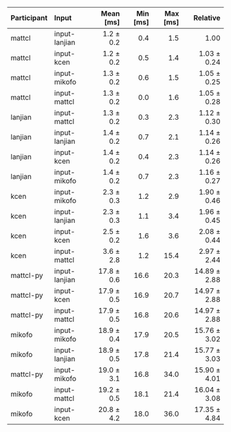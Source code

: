 | Participant | Input | Mean [ms] | Min [ms] | Max [ms] | Relative |
|:---|:---|---:|---:|---:|---:|
| mattcl | input-lanjian | 1.2 ± 0.2 | 0.4 | 1.5 | 1.00 |
| mattcl | input-kcen | 1.2 ± 0.2 | 0.5 | 1.4 | 1.03 ± 0.24 |
| mattcl | input-mikofo | 1.3 ± 0.2 | 0.6 | 1.5 | 1.05 ± 0.25 |
| mattcl | input-mattcl | 1.3 ± 0.2 | 0.0 | 1.6 | 1.05 ± 0.28 |
| lanjian | input-mattcl | 1.3 ± 0.2 | 0.3 | 2.3 | 1.12 ± 0.30 |
| lanjian | input-lanjian | 1.4 ± 0.2 | 0.7 | 2.1 | 1.14 ± 0.26 |
| lanjian | input-kcen | 1.4 ± 0.2 | 0.4 | 2.3 | 1.14 ± 0.26 |
| lanjian | input-mikofo | 1.4 ± 0.2 | 0.7 | 2.3 | 1.16 ± 0.27 |
| kcen | input-mikofo | 2.3 ± 0.3 | 1.2 | 2.9 | 1.90 ± 0.46 |
| kcen | input-lanjian | 2.3 ± 0.3 | 1.1 | 3.4 | 1.96 ± 0.45 |
| kcen | input-kcen | 2.5 ± 0.2 | 1.6 | 3.6 | 2.08 ± 0.44 |
| kcen | input-mattcl | 3.6 ± 2.8 | 1.2 | 15.4 | 2.97 ± 2.44 |
| mattcl-py | input-lanjian | 17.8 ± 0.6 | 16.6 | 20.3 | 14.89 ± 2.88 |
| mattcl-py | input-kcen | 17.9 ± 0.5 | 16.9 | 20.7 | 14.97 ± 2.88 |
| mattcl-py | input-mattcl | 17.9 ± 0.5 | 16.8 | 20.6 | 14.97 ± 2.88 |
| mikofo | input-mikofo | 18.9 ± 0.4 | 17.9 | 20.5 | 15.76 ± 3.02 |
| mikofo | input-lanjian | 18.9 ± 0.5 | 17.8 | 21.4 | 15.77 ± 3.03 |
| mattcl-py | input-mikofo | 19.0 ± 3.1 | 16.8 | 34.0 | 15.90 ± 4.01 |
| mikofo | input-mattcl | 19.2 ± 0.5 | 18.1 | 21.4 | 16.04 ± 3.08 |
| mikofo | input-kcen | 20.8 ± 4.2 | 18.0 | 36.0 | 17.35 ± 4.84 |

